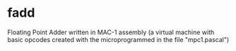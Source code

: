 fadd
====

Floating Point Adder written in MAC-1 assembly (a virtual machine with basic opcodes created with the microprogrammed in the file "mpc1.pascal")
